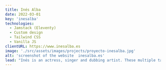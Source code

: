 ```yaml
---
title: Inés Alba
date: 2022-03-01
key: 'inesalba'
technologies:
  - Jamstack (Eleventy)
  - Custom design
  - Tailwind CSS
  - Vanilla JS
clientURL: https://www.inesalba.es
image: './src/assets/images/projects/proyecto-inesalba.jpg'
alt: 'screenshot of the website  inesalba.es'
lead: "Inés is an actress, singer and dubbing artist. These multiple talents needed to be represented on the website as well. At the same time, I wanted to reflect the actress' convertibility, which is why the website has a clear and simple structure. Inés is a cheerful and positive person, it is particularly easy to work with her. This quality is also captured by small playful accents and colours."
---
```

